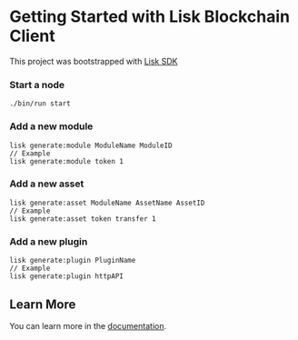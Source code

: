 # Getting Started with Lisk Blockchain Client

This project was bootstrapped with [Lisk SDK](https://github.com/LiskHQ/lisk-sdk)

### Start a node
```
./bin/run start
```

### Add a new module
```
lisk generate:module ModuleName ModuleID
// Example
lisk generate:module token 1
```

### Add a new asset
```
lisk generate:asset ModuleName AssetName AssetID
// Example
lisk generate:asset token transfer 1
```

### Add a new plugin
```
lisk generate:plugin PluginName
// Example
lisk generate:plugin httpAPI
```

## Learn More

You can learn more in the [documentation](https://lisk.com/documentation/lisk-sdk/).
